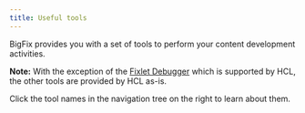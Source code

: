 ```yaml
---
title: Useful tools
---
```


BigFix provides you with a set of tools to perform your content development activities.

**Note:** With the exception of the [Fixlet Debugger](./fixlet_debugger.html) which is supported by HCL, the other tools are provided by HCL as-is.

Click the tool names in the navigation tree on the right to learn about them.
